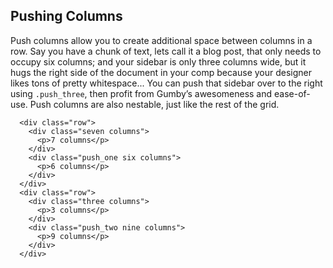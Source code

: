 ## Pushing Columns
Push columns allow you to create additional space between columns in a row. Say you have a chunk of text, lets call it a blog post, that only needs to occupy six columns; and your sidebar is only three columns wide, but it hugs the right side of the document in your comp because your designer likes tons of pretty whitespace... You can push that sidebar over to the right using `.push_three`, then profit from Gumby’s awesomeness and ease-of-use. Push columns are also nestable, just like the rest of the grid.

```
  <div class="row">
    <div class="seven columns">
      <p>7 columns</p>
    </div>
    <div class="push_one six columns">
      <p>6 columns</p>
    </div>
  </div>
  <div class="row">
    <div class="three columns">
      <p>3 columns</p>
    </div>
    <div class="push_two nine columns">
      <p>9 columns</p>
    </div>
  </div>
```